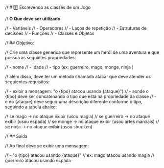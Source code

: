 // # 3️⃣ Escrevendo as classes de um Jogo

// **O Que deve ser utilizado**

// - Variáveis
// - Operadores
// - Laços de repetição
// - Estruturas de decisões
// - Funções
// - Classes e Objetos

// ## Objetivo:

// Crie uma classe generica que represente um herói de uma aventura e que possua as seguintes propriedades:

// - nome
// - idade
// - tipo (ex: guerreiro, mago, monge, ninja )

// além disso, deve ter um método chamado atacar que deve atender os seguientes requisitos:

// - exibir a mensagem: "o {tipo} atacou usando {ataque}")
// - aonde o {tipo} deve ser concatenando o tipo que está na propriedade da classe
// - e no {ataque} deve seguir uma descrição diferente conforme o tipo, seguindo a tabela abaixo:

// se mago -> no ataque exibir (usou magia)
// se guerreiro -> no ataque exibir (usou espada)
// se monge -> no ataque exibir (usou artes marciais)
// se ninja -> no ataque exibir (usou shuriken)

// ## Saída

// Ao final deve se exibir uma mensagem:

// - "o {tipo} atacou usando {ataque}"
//   ex: mago atacou usando magia
//   guerreiro atacou usando espada
